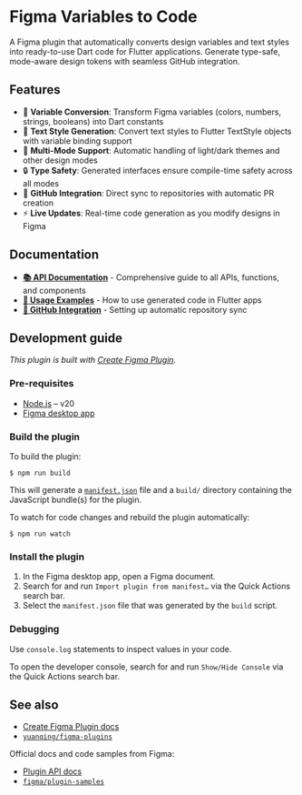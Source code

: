 # Figma Variables to Code

A Figma plugin that automatically converts design variables and text styles into ready-to-use Dart code for Flutter applications. Generate type-safe, mode-aware design tokens with seamless GitHub integration.

## Features

- 🎨 **Variable Conversion**: Transform Figma variables (colors, numbers, strings, booleans) into Dart constants
- 📝 **Text Style Generation**: Convert text styles to Flutter TextStyle objects with variable binding support
- 🌙 **Multi-Mode Support**: Automatic handling of light/dark themes and other design modes
- 🔒 **Type Safety**: Generated interfaces ensure compile-time safety across all modes
- 🐙 **GitHub Integration**: Direct sync to repositories with automatic PR creation
- ⚡ **Live Updates**: Real-time code generation as you modify designs in Figma

## Documentation

- **[📚 API Documentation](./API_DOCUMENTATION.md)** - Comprehensive guide to all APIs, functions, and components
- **[🚀 Usage Examples](./API_DOCUMENTATION.md#usage-examples)** - How to use generated code in Flutter apps
- **[🔧 GitHub Integration](./API_DOCUMENTATION.md#github-integration)** - Setting up automatic repository sync

## Development guide

*This plugin is built with [Create Figma Plugin](https://yuanqing.github.io/create-figma-plugin/).*

### Pre-requisites

- [Node.js](https://nodejs.org) – v20
- [Figma desktop app](https://figma.com/downloads/)

### Build the plugin

To build the plugin:

```
$ npm run build
```

This will generate a [`manifest.json`](https://figma.com/plugin-docs/manifest/) file and a `build/` directory containing the JavaScript bundle(s) for the plugin.

To watch for code changes and rebuild the plugin automatically:

```
$ npm run watch
```

### Install the plugin

1. In the Figma desktop app, open a Figma document.
2. Search for and run `Import plugin from manifest…` via the Quick Actions search bar.
3. Select the `manifest.json` file that was generated by the `build` script.

### Debugging

Use `console.log` statements to inspect values in your code.

To open the developer console, search for and run `Show/Hide Console` via the Quick Actions search bar.

## See also

- [Create Figma Plugin docs](https://yuanqing.github.io/create-figma-plugin/)
- [`yuanqing/figma-plugins`](https://github.com/yuanqing/figma-plugins#readme)

Official docs and code samples from Figma:

- [Plugin API docs](https://figma.com/plugin-docs/)
- [`figma/plugin-samples`](https://github.com/figma/plugin-samples#readme)
